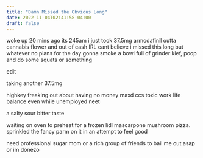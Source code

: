 ```yaml
---
title: "Damn Missed the Obvious Long"
date: 2022-11-04T02:41:58-04:00
draft: false
---
```


woke up 20 mins ago its 245am i just took 37.5mg armodafinil outta cannabis flower and out of cash IRL cant believe i missed this long but whatever no plans for the day gonna smoke a bowl full of grinder kief, poop and do some squats or something  

edit  

taking another 37.5mg  

highkey freaking out about having no money maxd ccs toxic work life balance even while unemployed neet 

a salty sour bitter taste   

waiting on oven to preheat for a frozen lidl mascarpone mushroom pizza. sprinkled the fancy parm on it in an attempt to feel good  

need professional sugar mom or a rich group of friends to bail me out asap or im donezo